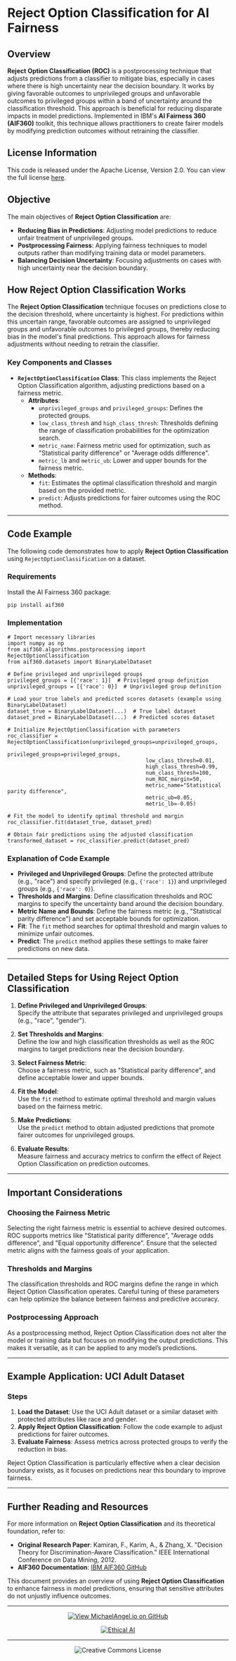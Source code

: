 # Reject Option Classification for AI Fairness

## Overview

**Reject Option Classification (ROC)** is a postprocessing technique that adjusts predictions from a classifier to mitigate bias, especially in cases where there is high uncertainty near the decision boundary. It works by giving favorable outcomes to unprivileged groups and unfavorable outcomes to privileged groups within a band of uncertainty around the classification threshold. This approach is beneficial for reducing disparate impacts in model predictions. Implemented in IBM's **AI Fairness 360 (AIF360)** toolkit, this technique allows practitioners to create fairer models by modifying prediction outcomes without retraining the classifier.

## License Information

This code is released under the Apache License, Version 2.0. You can view the full license [here](http://www.apache.org/licenses/LICENSE-2.0).

## Objective

The main objectives of **Reject Option Classification** are:

- **Reducing Bias in Predictions**: Adjusting model predictions to reduce unfair treatment of unprivileged groups.
- **Postprocessing Fairness**: Applying fairness techniques to model outputs rather than modifying training data or model parameters.
- **Balancing Decision Uncertainty**: Focusing adjustments on cases with high uncertainty near the decision boundary.

## How Reject Option Classification Works

The **Reject Option Classification** technique focuses on predictions close to the decision threshold, where uncertainty is highest. For predictions within this uncertain range, favorable outcomes are assigned to unprivileged groups and unfavorable outcomes to privileged groups, thereby reducing bias in the model's final predictions. This approach allows for fairness adjustments without needing to retrain the classifier.

### Key Components and Classes

- **`RejectOptionClassification` Class**: This class implements the Reject Option Classification algorithm, adjusting predictions based on a fairness metric.
  - **Attributes**:
    - `unprivileged_groups` and `privileged_groups`: Defines the protected groups.
    - `low_class_thresh` and `high_class_thresh`: Thresholds defining the range of classification probabilities for the optimization search.
    - `metric_name`: Fairness metric used for optimization, such as "Statistical parity difference" or "Average odds difference".
    - `metric_lb` and `metric_ub`: Lower and upper bounds for the fairness metric.
  - **Methods**:
    - `fit`: Estimates the optimal classification threshold and margin based on the provided metric.
    - `predict`: Adjusts predictions for fairer outcomes using the ROC method.

---

## Code Example

The following code demonstrates how to apply **Reject Option Classification** using `RejectOptionClassification` on a dataset.

### Requirements

Install the AI Fairness 360 package:

```
pip install aif360
```

### Implementation

```
# Import necessary libraries
import numpy as np
from aif360.algorithms.postprocessing import RejectOptionClassification
from aif360.datasets import BinaryLabelDataset

# Define privileged and unprivileged groups
privileged_groups = [{'race': 1}]  # Privileged group definition
unprivileged_groups = [{'race': 0}]  # Unprivileged group definition

# Load your true labels and predicted scores datasets (example using BinaryLabelDataset)
dataset_true = BinaryLabelDataset(...)  # True label dataset
dataset_pred = BinaryLabelDataset(...)  # Predicted scores dataset

# Initialize RejectOptionClassification with parameters
roc_classifier = RejectOptionClassification(unprivileged_groups=unprivileged_groups,
                                            privileged_groups=privileged_groups,
                                            low_class_thresh=0.01,
                                            high_class_thresh=0.99,
                                            num_class_thresh=100,
                                            num_ROC_margin=50,
                                            metric_name="Statistical parity difference",
                                            metric_ub=0.05,
                                            metric_lb=-0.05)

# Fit the model to identify optimal threshold and margin
roc_classifier.fit(dataset_true, dataset_pred)

# Obtain fair predictions using the adjusted classification
transformed_dataset = roc_classifier.predict(dataset_pred)
```

### Explanation of Code Example

- **Privileged and Unprivileged Groups**: Define the protected attribute (e.g., "race") and specify privileged (e.g., `{'race': 1}`) and unprivileged groups (e.g., `{'race': 0}`).
- **Thresholds and Margins**: Define classification thresholds and ROC margins to specify the uncertainty band around the decision boundary.
- **Metric Name and Bounds**: Define the fairness metric (e.g., "Statistical parity difference") and set acceptable bounds for optimization.
- **Fit**: The `fit` method searches for optimal threshold and margin values to minimize unfair outcomes.
- **Predict**: The `predict` method applies these settings to make fairer predictions on new data.

---

## Detailed Steps for Using Reject Option Classification

1. **Define Privileged and Unprivileged Groups**:  
   Specify the attribute that separates privileged and unprivileged groups (e.g., "race", "gender").

2. **Set Thresholds and Margins**:  
   Define the low and high classification thresholds as well as the ROC margins to target predictions near the decision boundary.

3. **Select Fairness Metric**:  
   Choose a fairness metric, such as "Statistical parity difference", and define acceptable lower and upper bounds.

4. **Fit the Model**:  
   Use the `fit` method to estimate optimal threshold and margin values based on the fairness metric.

5. **Make Predictions**:  
   Use the `predict` method to obtain adjusted predictions that promote fairer outcomes for unprivileged groups.

6. **Evaluate Results**:  
   Measure fairness and accuracy metrics to confirm the effect of Reject Option Classification on prediction outcomes.

---

## Important Considerations

### Choosing the Fairness Metric

Selecting the right fairness metric is essential to achieve desired outcomes. ROC supports metrics like "Statistical parity difference", "Average odds difference", and "Equal opportunity difference". Ensure that the selected metric aligns with the fairness goals of your application.

### Thresholds and Margins

The classification thresholds and ROC margins define the range in which Reject Option Classification operates. Careful tuning of these parameters can help optimize the balance between fairness and predictive accuracy.

### Postprocessing Approach

As a postprocessing method, Reject Option Classification does not alter the model or training data but focuses on modifying the output predictions. This makes it versatile, as it can be applied to any model’s predictions.

---

## Example Application: UCI Adult Dataset

### Steps
1. **Load the Dataset**: Use the UCI Adult dataset or a similar dataset with protected attributes like race and gender.
2. **Apply Reject Option Classification**: Follow the code example to adjust predictions for fairer outcomes.
3. **Evaluate Fairness**: Assess metrics across protected groups to verify the reduction in bias.

Reject Option Classification is particularly effective when a clear decision boundary exists, as it focuses on predictions near this boundary to improve fairness.

---

## Further Reading and Resources

For more information on **Reject Option Classification** and its theoretical foundation, refer to:

- **Original Research Paper**: Kamiran, F., Karim, A., & Zhang, X. "Decision Theory for Discrimination-Aware Classification." IEEE International Conference on Data Mining, 2012.
- **AIF360 Documentation**: [IBM AIF360 GitHub](https://github.com/Trusted-AI/AIF360)

This document provides an overview of using **Reject Option Classification** to enhance fairness in model predictions, ensuring that sensitive attributes do not unjustly influence outcomes.


<div align="center">

---

[![View MichaelAngel.io on GitHub](https://img.shields.io/badge/GitHub-View%20MichaelAngel.io-blue?logo=github)](https://github.com/M1ck4/MichaelAngel.io)

[![Ethical AI](https://img.shields.io/badge/Ethical%20AI-Priority-orange.svg)](https://github.com/M1ck4/MichaelAngel.io/blob/main/docs/the_codex/AI_Artisians_FAQ.md) 

---

![Creative Commons License](https://img.shields.io/badge/License-CC%20BY--NC--SA%204.0-lightgrey?style=for-the-badge&logo=creative-commons&logoColor=white)
</div>
